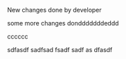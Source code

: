New changes done by developer

some more changes dondddddddeddd


cccccc

sdfasdf
sadfsad
fsadf
sadf
as
dfasdf
